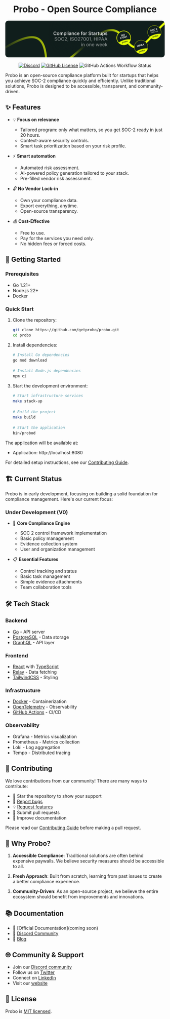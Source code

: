 <div align="center">
<h1>Probo - Open Source Compliance</h1>

![probo banner](.github/cover_v3.png)

[![Discord](https://img.shields.io/discord/1326589224811757568?color=7289da&label=Discord&logo=discord&logoColor=ffffff)](https://discord.gg/8qfdJYfvpY)
[![GitHub License](https://img.shields.io/github/license/getprobo/probo)](LICENSE)
![GitHub Actions Workflow Status](https://img.shields.io/github/actions/workflow/status/getprobo/probo/make.yaml)

</div>

Probo is an open-source compliance platform built for startups that helps you
achieve SOC-2 compliance quickly and efficiently. Unlike traditional solutions,
Probo is designed to be accessible, transparent, and community-driven.

## ✨ Features

- 💡 **Focus on relevance**

  - Tailored program: only what matters, so you get SOC-2 ready in just 20
    hours.
  - Context-aware security controls.
  - Smart task prioritization based on your risk profile.

- ⚡️ **Smart automation**

  - Automated risk assessment.
  - AI-powered policy generation tailored to your stack.
  - Pre-filled vendor risk assessment.

- 🔓 **No Vendor Lock-in**

  - Own your compliance data.
  - Export everything, anytime.
  - Open-source transparency.

- 💰 **Cost-Effective**
  - Free to use.
  - Pay for the services you need only.
  - No hidden fees or forced costs.

## 🚀 Getting Started

### Prerequisites

- Go 1.21+
- Node.js 22+
- Docker

### Quick Start

1. Clone the repository:

   ```bash
   git clone https://github.com/getprobo/probo.git
   cd probo
   ```

2. Install dependencies:

   ```bash
   # Install Go dependencies
   go mod download

   # Install Node.js dependencies
   npm ci
   ```

3. Start the development environment:

   ```bash
   # Start infrastructure services
   make stack-up

   # Build the project
   make build

   # Start the application
   bin/probod
   ```

The application will be available at:

- Application: http://localhost:8080

For detailed setup instructions, see our [Contributing Guide](CONTRIBUTING.md).

## 🏗️ Current Status

Probo is in early development, focusing on building a solid foundation for
compliance management. Here's our current focus:

### Under Development (V0)

- 🎯 **Core Compliance Engine**

  - SOC 2 control framework implementation
  - Basic policy management
  - Evidence collection system
  - User and organization management

- 📋 **Essential Features**
  - Control tracking and status
  - Basic task management
  - Simple evidence attachments
  - Team collaboration tools

## 🛠️ Tech Stack

### Backend

- [Go](https://go.dev/) - API server
- [PostgreSQL](https://www.postgresql.org/) - Data storage
- [GraphQL](https://graphql.org/) - API layer

### Frontend

- [React](https://react.dev/) with [TypeScript](https://www.typescriptlang.org/)
- [Relay](https://relay.dev/) - Data fetching
- [TailwindCSS](https://tailwindcss.com/) - Styling

### Infrastructure

- [Docker](https://www.docker.com/) - Containerization
- [OpenTelemetry](https://opentelemetry.io/) - Observability
- [GitHub Actions](https://github.com/features/actions) - CI/CD

### Observability

- Grafana - Metrics visualization
- Prometheus - Metrics collection
- Loki - Log aggregation
- Tempo - Distributed tracing

## 🤝 Contributing

We love contributions from our community! There are many ways to contribute:

- 🌟 Star the repository to show your support
- 🐛 [Report bugs](https://github.com/getprobo/probo/issues/new)
- 💡 [Request features](https://github.com/getprobo/probo/issues/new)
- 🔧 Submit pull requests
- 📖 Improve documentation

Please read our [Contributing Guide](CONTRIBUTING.md) before making a pull
request.

## 🌟 Why Probo?

1. **Accessible Compliance**: Traditional solutions are often behind expensive
   paywalls. We believe security measures should be accessible to all.

2. **Fresh Approach**: Built from scratch, learning from past issues to create a
   better compliance experience.

3. **Community-Driven**: As an open-source project, we believe the entire
   ecosystem should benefit from improvements and innovations.

## 📚 Documentation

- 📖 [Official Documentation](coming soon)
- 💬 [Discord Community](https://discord.gg/8qfdJYfvpY)
- 📝 [Blog](https://www.getprobo.com/blog)

## 🌐 Community & Support

- Join our [Discord community](https://discord.gg/8qfdJYfvpY)
- Follow us on [Twitter](https://twitter.com/getprobo)
- Connect on [LinkedIn](https://www.linkedin.com/company/getprobo)
- Visit our [website](https://www.getprobo.com)

## 📄 License

Probo is [MIT licensed](LICENSE).
